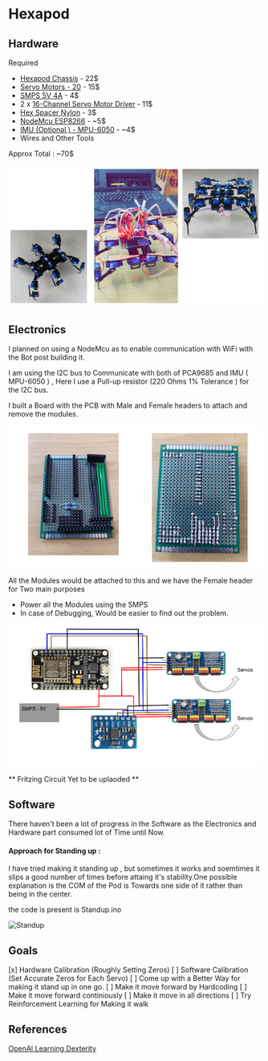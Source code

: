 # Hexapod

## Hardware 

Required 

* [Hexapod Chassis](https://www.aliexpress.com/item/32853213894.html?spm=a2g0s.9042311.0.0.27424c4dPjmhZh) - 22$
* [Servo Motors - 20](https://www.aliexpress.com/item/32845794687.html?spm=a2g0s.9042311.0.0.27424c4dPjmhZh) - 15$
* [SMPS 5V 4A](https://www.aliexpress.com/item/32879492108.html?spm=a2g0s.9042311.0.0.27424c4dValBa9) - 4$
* 2 x [16-Channel Servo Motor Driver](https://www.amazon.in/gp/product/B072TCX3QP/ref=ppx_yo_dt_b_asin_title_o06_s00?ie=UTF8&psc=1) - 11$
* [Hex Spacer Nylon](https://www.amazon.in/gp/product/B07DSWDCND/ref=ppx_yo_dt_b_asin_title_o07_s00?ie=UTF8&psc=1) - 3$
* [NodeMcu ESP8266](https://www.amazon.in/gp/product/B07DSWDCND/ref=ppx_yo_dt_b_asin_title_o07_s00?ie=UTF8&psc=1) - ~5$
* [IMU (Optional ) - MPU-6050](https://www.amazon.in/dp/B008BOPN40/ref=dp_cerb_1) - ~4$ 
* Wires and Other Tools

Approx Total  : ~70$

![My Final build](/images/1.png?raw=true "Result")


## Electronics 

I planned on using a NodeMcu as to enable communication with WiFi with the Bot post building it.

I am using the I2C bus to Communicate with both of PCA9685 and IMU ( MPU-6050 ) , Here I use a Pull-up resistor (220 Ohms 1% Tolerance )  for the I2C bus. 

I built a Board with the PCB with Male and Female headers to attach and remove the modules.

![Board](/images/2.png?raw=true "Board")

All the Modules would be attached to this and we have the Female header for Two main purposes 

* Power all the Modules using the SMPS
* In case of Debugging, Would be easier to find out the problem.

![Circuit](/images/3.png?raw=true "Result") 

** Fritzing Circuit Yet to be uplaoded ** 

## Software 

There haven't been a lot of progress in the Software as the Electronics and Hardware part consumed lot of Time until Now.

#### Approach for Standing up : 

I have tried making it standing up , but sometimes it works and soemtimes it slips a good number of times before attaing it's stability.One possible explanation is the COM of the Pod is Towards one side of it rather than being in the center.

the code is present is Standup.ino

![Standup](/images/standup.gif?raw=true "Standup") 


## Goals 

[x] Hardware Calibration (Roughly Setting Zeros)
[ ] Software Calibration (Set Accurate Zeros for Each Servo) 
[ ] Come up with a Better Way for making it stand up in one go.
[ ] Make it move forward by Hardcoding
[ ] Make it move forward continiously 
[ ] Make it move in all directions
[ ] Try Reinforcement Learning for Making it walk 


## References 

[OpenAI Learning Dexterity](https://openai.com/blog/learning-dexterity/)
